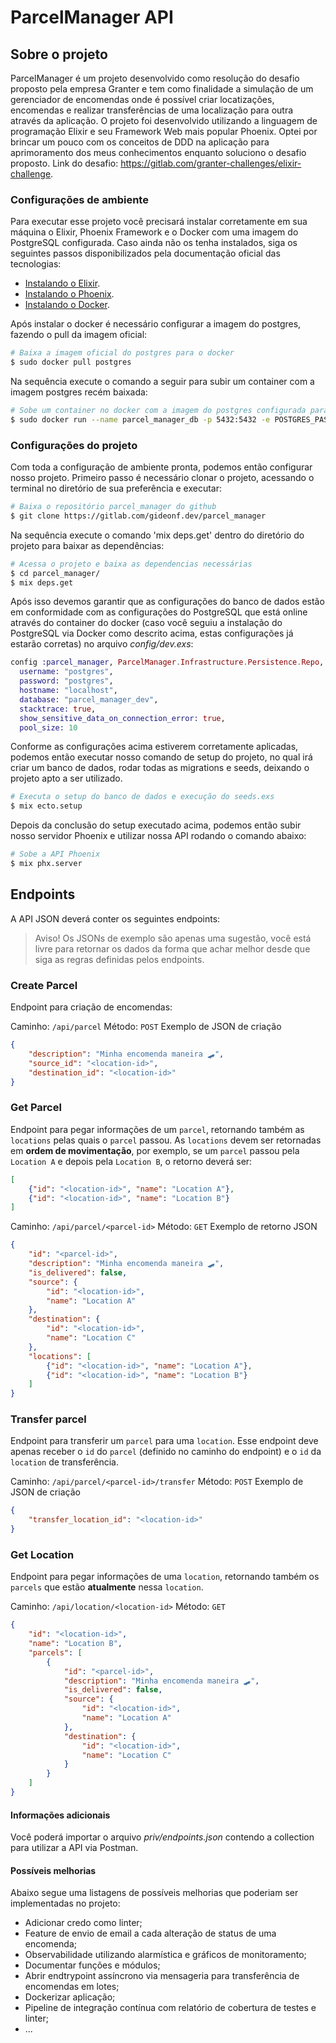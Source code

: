 # ParcelManager API


## Sobre o projeto

ParcelManager é um projeto desenvolvido como resolução do desafio proposto pela empresa Granter e tem como finalidade a simulação de um gerenciador de encomendas onde é possível criar locatizações, encomendas e realizar transferências de uma localização para outra através da aplicação. O projeto foi desenvolvido utilizando a linguagem de programação Elixir e seu Framework Web mais popular Phoenix. Optei por brincar um pouco com os conceitos de DDD na aplicação para aprimoramento dos meus conhecimentos enquanto soluciono o desafio proposto.
Link do desafio: https://gitlab.com/granter-challenges/elixir-challenge.

### Configurações de ambiente

Para executar esse projeto você precisará instalar corretamente em sua máquina o Elixir, Phoenix Framework e o Docker com uma imagem do PostgreSQL configurada. Caso ainda não os tenha instalados, siga os seguintes passos disponibilizados pela documentação oficial das tecnologias:

  - [Instalando o Elixir](https://elixir-lang.org/install.html).
  - [Instalando o Phoenix](https://hexdocs.pm/phoenix/installation.html).
  - [Instalando o Docker](https://docs.docker.com/engine/install/).

Após instalar o docker é necessário configurar a imagem do postgres, fazendo o pull da imagem oficial:

```bash
# Baixa a imagem oficial do postgres para o docker
$ sudo docker pull postgres
```

Na sequência execute o comando a seguir para subir um container com a imagem postgres recém baixada:

```bash
# Sobe um container no docker com a imagem do postgres configurada para utilização
$ sudo docker run --name parcel_manager_db -p 5432:5432 -e POSTGRES_PASSWORD=postgres -e POSTGRES_USER=postgres -e POSTGRES_DB=parcel_manager_dev -d postgres
```


### Configurações do projeto

Com toda a configuração de ambiente pronta, podemos então configurar nosso projeto. Primeiro passo é necessário clonar o projeto, acessando o terminal no diretório de sua preferência e executar:

```bash
# Baixa o repositório parcel_manager do github
$ git clone https://gitlab.com/gideonf.dev/parcel_manager
```

Na sequência execute o comando 'mix deps.get' dentro do diretório do projeto para baixar as dependências:

```bash
# Acessa o projeto e baixa as dependencias necessárias
$ cd parcel_manager/
$ mix deps.get
```

Após isso devemos garantir que as configurações do banco de dados estão em conformidade com as configurações do PostgreSQL que está online através do container do docker (caso você seguiu a instalação do PostgreSQL via Docker como descrito acima, estas configurações já estarão corretas) no arquivo *config/dev.exs*:

```elixir
config :parcel_manager, ParcelManager.Infrastructure.Persistence.Repo,
  username: "postgres",
  password: "postgres",
  hostname: "localhost",
  database: "parcel_manager_dev",
  stacktrace: true,
  show_sensitive_data_on_connection_error: true,
  pool_size: 10
```

Conforme as configurações acima estiverem corretamente aplicadas, podemos então executar nosso comando de setup do projeto, no qual irá criar um banco de dados, rodar todas as migrations e seeds, deixando o projeto apto a ser utilizado.

```bash
# Executa o setup do banco de dados e execução do seeds.exs
$ mix ecto.setup
```

Depois da conclusão do setup executado acima, podemos então subir nosso servidor Phoenix e utilizar nossa API rodando o comando abaixo:

```bash
# Sobe a API Phoenix
$ mix phx.server
```


## Endpoints
A API JSON deverá conter os seguintes endpoints:

> Aviso!
> Os JSONs de exemplo são apenas uma sugestão, você está livre para retornar os dados da forma que achar melhor
> desde que siga as regras definidas pelos endpoints.

### Create Parcel
Endpoint para criação de encomendas:

Caminho: `/api/parcel`
Método: `POST`
Exemplo de JSON de criação
```json
{
    "description": "Minha encomenda maneira 🛹",
    "source_id": "<location-id>",
    "destination_id": "<location-id>"
}
```

### Get Parcel
Endpoint para pegar informações de um `parcel`, retornando também as `locations` pelas quais o `parcel` passou.
As `locations` devem ser retornadas em **ordem de movimentação**, por exemplo, se um `parcel` passou pela
`Location A` e depois pela `Location B`, o retorno deverá ser: 
```json
[
    {"id": "<location-id>", "name": "Location A"},
    {"id": "<location-id>", "name": "Location B"}
]
```

Caminho: `/api/parcel/<parcel-id>`
Método: `GET`
Exemplo de retorno JSON
```json
{
    "id": "<parcel-id>",
    "description": "Minha encomenda maneira 🛹",
    "is_delivered": false,
    "source": {
        "id": "<location-id>",
        "name": "Location A"
    },
    "destination": {
        "id": "<location-id>",
        "name": "Location C"
    },
    "locations": [
        {"id": "<location-id>", "name": "Location A"},
        {"id": "<location-id>", "name": "Location B"}
    ]
}
```

### Transfer parcel
Endpoint para transferir um `parcel` para uma `location`. Esse endpoint deve apenas receber o `id` 
do `parcel` (definido no caminho do endpoint) e o `id` da `location` de transferência.

Caminho: `/api/parcel/<parcel-id>/transfer`
Método: `POST`
Exemplo de JSON de criação
```json
{
    "transfer_location_id": "<location-id>"
}
```

### Get Location
Endpoint para pegar informações de uma `location`, retornando também os `parcels` que estão **atualmente** nessa `location`.

Caminho: `/api/location/<location-id>`
Método: `GET`
```json
{
    "id": "<location-id>",
    "name": "Location B",
    "parcels": [
        {
            "id": "<parcel-id>",
            "description": "Minha encomenda maneira 🛹",
            "is_delivered": false,
            "source": {
                "id": "<location-id>",
                "name": "Location A"
            },
            "destination": {
                "id": "<location-id>",
                "name": "Location C"
            }
        }
    ]
}
```


#### Informações adicionais

Você poderá importar o arquivo *priv/endpoints.json* contendo a collection para utilizar a API via Postman.

#### Possíveis melhorias

Abaixo segue uma listagens de possíveis melhorias que poderiam ser implementadas no projeto:

  - Adicionar credo como linter;
  - Feature de envio de email a cada alteração de status de uma encomenda;
  - Observabilidade utilizando alarmística e gráficos de monitoramento;
  - Documentar funções e módulos;
  - Abrir endtrypoint assíncrono via mensageria para transferência de encomendas em lotes;
  - Dockerizar aplicação;
  - Pipeline de integração contínua com relatório de cobertura de testes e linter;
  - ...
